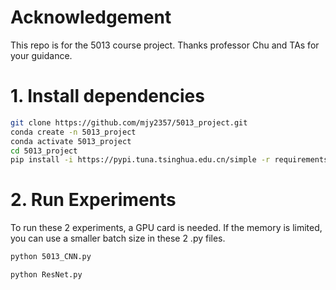 # Acknowledgement

This repo is  for the 5013 course project. Thanks professor Chu and TAs for your guidance. 

# 1. Install dependencies

```bash
git clone https://github.com/mjy2357/5013_project.git
conda create -n 5013_project 
conda activate 5013_project
cd 5013_project
pip install -i https://pypi.tuna.tsinghua.edu.cn/simple -r requirements.txt
```

# 2. Run Experiments

To run these 2 experiments, a GPU card is needed. If the memory is limited, you can use a smaller batch size in these 2 .py files.

```bash
python 5013_CNN.py
```

```bash
python ResNet.py
```

